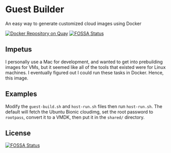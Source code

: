 # Guest Builder
An easy way to generate customized cloud images using Docker

[![Docker Repository on Quay](https://quay.io/repository/rebeccajae/guestbuilder/status "Docker Repository on Quay")](https://quay.io/repository/rebeccajae/guestbuilder)
[![FOSSA Status](https://app.fossa.io/api/projects/git%2Bgithub.com%2Frebeccajae%2Fguestbuilder.svg?type=shield)](https://app.fossa.io/projects/git%2Bgithub.com%2Frebeccajae%2Fguestbuilder?ref=badge_shield)

## Impetus
I personally use a Mac for development, and wanted to get into prebuilding 
images for VMs, but it seemed like all of the tools that existed were
for Linux machines. I eventually figured out I could run these tasks
in Docker. Hence, this image.

## Examples
Modify the `guest-build.sh` and `host-run.sh` files then run `host-run.sh`. The default
will fetch the Ubuntu Bionic cloudimg, set the root password to `rootpass`, convert it
to a VMDK, then put it in the `shared/` directory. 


## License
[![FOSSA Status](https://app.fossa.io/api/projects/git%2Bgithub.com%2Frebeccajae%2Fguestbuilder.svg?type=large)](https://app.fossa.io/projects/git%2Bgithub.com%2Frebeccajae%2Fguestbuilder?ref=badge_large)